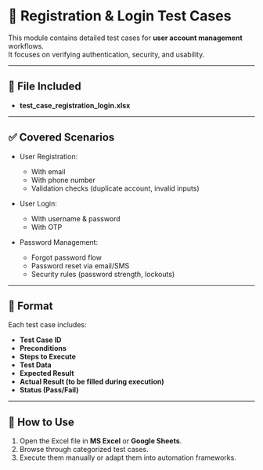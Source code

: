 # 🔑 Registration & Login Test Cases

This module contains detailed test cases for **user account management** workflows.  
It focuses on verifying authentication, security, and usability.

---

## 📂 File Included
- **test_case_registration_login.xlsx**

---

## ✅ Covered Scenarios
- User Registration:
  - With email
  - With phone number
  - Validation checks (duplicate account, invalid inputs)  

- User Login:
  - With username & password
  - With OTP  
  
- Password Management:
  - Forgot password flow  
  - Password reset via email/SMS  
  - Security rules (password strength, lockouts)  

---

## 📝 Format
Each test case includes:
- **Test Case ID**
- **Preconditions**
- **Steps to Execute**
- **Test Data**
- **Expected Result**
- **Actual Result (to be filled during execution)**
- **Status (Pass/Fail)**

---

## 📖 How to Use
1. Open the Excel file in **MS Excel** or **Google Sheets**.  
2. Browse through categorized test cases.  
3. Execute them manually or adapt them into automation frameworks.  
